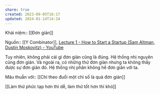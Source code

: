 ```yaml
---
share: true
created: 2023-09-05T16:17
updated: 2024-01-14T14:24
---
```

Khái niệm:: [[Đơn giản]]

Nguồn:: [[Y Combinator]], [Lecture 1 - How to Start a Startup (Sam Altman, Dustin Moskovitz) - YouTube](https://youtu.be/CBYhVcO4WgI?si=SUIPs0AyeGf_MCsM&t=1227)

Tuy nhiên, không phải cái gì đơn giản cũng là đúng. Hệ thống nhị nguyên cũng đơn giản. Và ngoài ra, có những thứ đơn giản nhưng ta không thấy được sự đơn giản đó. Hệ thống nhị phân không hề đơn giản với ta.

Mâu thuẫn với:: [[Chỉ theo đuổi một chỉ số là quá đơn giản]]

[[Làm thứ phức tạp hơn thì dễ, làm thứ tốt hơn thì khó]] 